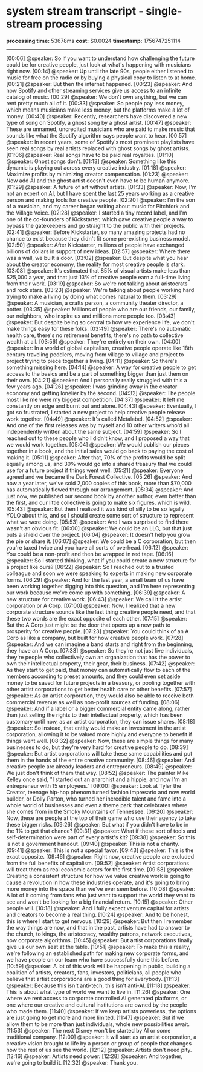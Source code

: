 # system stream transcript - single-stream processing

**processing time:** 53678ms
**cost:** $0.0024
**timestamp:** 1756747251114

---

[00:06] @speaker: So if you want to understand how challenging the future could be for creative people, just look at what's happening with musicians right now.
[00:14] @speaker: Up until the late 90s, people either listened to music for free on the radio or by buying a physical copy to listen to at home.
[00:21] @speaker: But then the internet happened.
[00:23] @speaker: And now Spotify and other streaming services give us access to an infinite catalog of music.
[00:29] @speaker: We don't own anything, but we can rent pretty much all of it.
[00:33] @speaker: So people pay less money, which means musicians make less money, but the platforms make a lot of money.
[00:40] @speaker: Recently, researchers have discovered a new type of song on Spotify, a ghost song by a ghost artist.
[00:47] @speaker: These are unnamed, uncredited musicians who are paid to make music that sounds like what the Spotify algorithm says people want to hear.
[00:57] @speaker: In recent years, some of Spotify's most prominent playlists have seen real songs by real artists replaced with ghost songs by ghost artists.
[01:06] @speaker: Real songs have to be paid real royalties.
[01:10] @speaker: Ghost songs don't.
[01:13] @speaker: Something like this dynamic is playing out across every creative industry.
[01:18] @speaker: Maximize profits by minimizing creator compensation.
[01:23] @speaker: Now add AI and the ghost artist doesn't even have to be human anymore.
[01:29] @speaker: A future of art without artists.
[01:33] @speaker: Now, I'm not an expert on AI, but I have spent the last 25 years working as a creative person and making tools for creative people.
[02:20] @speaker: I'm the son of a musician, and my career began writing about music for Pitchfork and the Village Voice.
[02:28] @speaker: I started a tiny record label, and I'm one of the co-founders of Kickstarter, which gave creative people a way to bypass the gatekeepers and go straight to the public with their projects.
[02:41] @speaker: Before Kickstarter, so many amazing projects had no chance to exist because they didn't fit some pre-existing business model.
[02:50] @speaker: After Kickstarter, millions of people have exchanged billions of dollars in support of new ideas.
[02:57] @speaker: Where there was a wall, we built a door.
[03:02] @speaker: But despite what you hear about the creator economy, the reality for most creative people is stark.
[03:08] @speaker: It's estimated that 85% of visual artists make less than $25,000 a year, and that just 13% of creative people earn a full-time living from their work.
[03:19] @speaker: So we're not talking about aristocrats and rock stars.
[03:23] @speaker: We're talking about people working hard trying to make a living by doing what comes natural to them.
[03:29] @speaker: A musician, a crafts person, a community theater director, a potter.
[03:35] @speaker: Millions of people who are our friends, our family, our neighbors, who inspire us and millions more people too.
[03:43] @speaker: But despite being so central to how we experience life, we don't make things easy for these folks.
[03:49] @speaker: There's no automatic health care, there's no retirement benefits, there's no path to collective wealth at all.
[03:56] @speaker: They're entirely on their own.
[04:00] @speaker: In a world of global capitalism, creative people operate like 18th century traveling peddlers, moving from village to village and project to project trying to piece together a living.
[04:11] @speaker: So there's something missing here.
[04:14] @speaker: A way for creative people to get access to the basics and be a part of something bigger than just them on their own.
[04:21] @speaker: And I personally really struggled with this a few years ago.
[04:26] @speaker: I was grinding away in the creator economy and getting lonelier by the second.
[04:32] @speaker: The people most like me were my biggest competition.
[04:37] @speaker: It left me constantly on edge and burnt out and alone.
[04:43] @speaker: Eventually, I got so frustrated, I started a new project to help creative people release work together.
[04:49] @speaker: It's called Metalabel.
[04:52] @speaker: And one of the first releases was by myself and 10 other writers who'd all independently written about the same subject.
[04:59] @speaker: So I reached out to these people who I didn't know, and I proposed a way that we would work together.
[05:04] @speaker: We would publish our pieces together in a book, and the initial sales would go back to paying the cost of making it.
[05:11] @speaker: After that, 70% of the profits would be split equally among us, and 30% would go into a shared treasury that we could use for a future project if things went well.
[05:21] @speaker: Everyone agreed and we became the Dark Forest Collective.
[05:26] @speaker: And now a year later, we've sold 2,000 copies of this book, more than $70,000 has automatically flowed through our arrangement.
[05:34] @speaker: And just now, we published our second book by another author, even better than the first, and our little collective is going to make six figures, which is wild.
[05:43] @speaker: But then I realized it was kind of silly to be so legally YOLO about this, and so I should create some sort of structure to represent what we were doing.
[05:53] @speaker: And I was surprised to find there wasn't an obvious fit.
[06:00] @speaker: We could be an LLC, but that just puts a shield over the project.
[06:04] @speaker: It doesn't help you grow the pie or share it.
[06:07] @speaker: We could be a C corporation, but then you're taxed twice and you have all sorts of overhead.
[06:12] @speaker: You could be a non-profit and then be wrapped in red tape.
[06:16] @speaker: So I started thinking, what if you could create a new structure for a project like ours?
[06:22] @speaker: So I reached out to a trusted colleague and soon we were speaking to experts in making new corporate forms.
[06:29] @speaker: And for the last year, a small team of us have been working together digging into this question, and I'm here representing our work because we've come up with something.
[06:39] @speaker: A new structure for creative work.
[06:43] @speaker: We call it the artist corporation or A Corp.
[07:00] @speaker: Now, I realized that a new corporate structure sounds like the last thing creative people need, and that these two words are the exact opposite of each other.
[07:15] @speaker: But the A Corp just might be the door that opens up a new path to prosperity for creative people.
[07:23] @speaker: You could think of an A Corp as like a company, but built for how creative people work.
[07:28] @speaker: And we can imagine a band starts and right from the beginning, they have an A Corp.
[07:33] @speaker: So they're not just five individuals, they're people who collectively own an organization that has the power to own their intellectual property, their gear, their business.
[07:42] @speaker: As they start to get paid, that money can automatically flow to each of the members according to preset amounts, and they could even set aside money to be saved for future projects in a treasury, or pooling together with other artist corporations to get better health care or other benefits.
[07:57] @speaker: As an artist corporation, they would also be able to receive both commercial revenue as well as non-profit sources of funding.
[08:06] @speaker: And if a label or a bigger commercial entity came along, rather than just selling the rights to their intellectual property, which has been customary until now, as an artist corporation, they can issue shares.
[08:18] @speaker: So instead, that entity would make an investment in the artist corporation, allowing it to be valued more highly and everyone to benefit if things went well.
[08:32] @speaker: Now, these are simple things for many businesses to do, but they're very hard for creative people to do.
[08:39] @speaker: But artist corporations will take these same capabilities and put them in the hands of the entire creative community.
[08:46] @speaker: And creative people are already leaders and entrepreneurs.
[08:49] @speaker: We just don't think of them that way.
[08:52] @speaker: The painter Mike Kelley once said, "I started out an anarchist and a hippie, and now I'm an entrepreneur with 15 employees."
[09:00] @speaker: Look at Tyler the Creator, teenage hip-hop phenom turned fashion impresario and now world builder, or Dolly Parton, who turned her incredible talent and fame into a whole world of businesses and even a theme park that celebrates where she comes from in the Smoky Mountains of Tennessee.
[09:20] @speaker: Now, these are people at the top of their game who use their agency to take these bigger risks.
[09:26] @speaker: But what if you didn't have to be in the 1% to get that chance?
[09:31] @speaker: What if these sort of tools and self-determination were part of every artist's kit?
[09:38] @speaker: So this is not a government handout.
[09:40] @speaker: This is not a charity.
[09:41] @speaker: This is not a special favor.
[09:43] @speaker: This is the exact opposite.
[09:46] @speaker: Right now, creative people are excluded from the full benefits of capitalism.
[09:52] @speaker: Artist corporations will treat them as real economic actors for the first time.
[09:58] @speaker: Creating a consistent structure for how we value creative work is going to cause a revolution in how these industries operate, and it's going to bring more money into the space than we've ever seen before.
[10:08] @speaker: A lot of it coming from fans who just want to support the world they want to see and won't be looking for a big financial return.
[10:15] @speaker: Other people will.
[10:18] @speaker: And I fully expect venture capital for artists and creators to become a real thing.
[10:24] @speaker: And to be honest, this is where I start to get nervous.
[10:29] @speaker: But then I remember the way things are now, and that in the past, artists have had to answer to the church, to kings, the aristocracy, wealthy patrons, network executives, now corporate algorithms.
[10:45] @speaker: But artist corporations finally give us our own seat at the table.
[10:51] @speaker: To make this a reality, we're following an established path for making new corporate forms, and we have people on our team who have successfully done this before.
[10:59] @speaker: A lot of this work will be happening in public, building a coalition of artists, creators, fans, investors, politicians, all people who believe that artist corporations are a good thing for everybody.
[11:13] @speaker: Because this isn't anti-tech, this isn't anti-AI.
[11:18] @speaker: This is about what type of world we want to live in.
[11:26] @speaker: One where we rent access to corporate controlled AI generated platforms, or one where our creative and cultural institutions are owned by the people who made them.
[11:40] @speaker: If we keep artists powerless, the options are just going to get more and more limited.
[11:47] @speaker: But if we allow them to be more than just individuals, whole new possibilities await.
[11:53] @speaker: The next Disney won't be started by AI or some traditional company.
[12:00] @speaker: It will start as an artist corporation, a creative vision brought to life by a person or group of people that changes how the rest of us see the world.
[12:12] @speaker: Artists don't need pity.
[12:16] @speaker: Artists need power.
[12:28] @speaker: And together, we're going to build it.
[12:32] @speaker: Thank you.